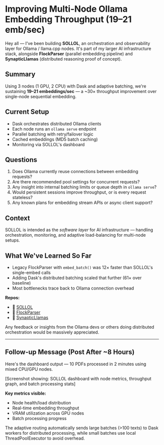 # Improving Multi-Node Ollama Embedding Throughput (19–21 emb/sec)

Hey all — I've been building **SOLLOL**, an orchestration and observability layer for Ollama / llama.cpp nodes. It's part of my larger AI infrastructure stack, alongside **FlockParser** (parallel embedding pipeline) and **SynapticLlamas** (distributed reasoning proof of concept).

## Summary
Using 3 nodes (1 GPU, 2 CPU) with Dask and adaptive batching, we're sustaining **19–21 embeddings/sec** — a ~30× throughput improvement over single-node sequential embedding.

## Current Setup

* Dask orchestrates distributed Ollama clients
* Each node runs an `ollama serve` endpoint
* Parallel batching with retry/failover logic
* Cached embeddings (MD5 batch caching)
* Monitoring via SOLLOL's dashboard

## Questions

1. Does Ollama currently reuse connections between embedding requests?
2. Are there recommended pool settings for concurrent requests?
3. Any insight into internal batching limits or queue depth in `ollama serve`?
4. Would persistent sessions improve throughput, or is every request stateless?
5. Any known plans for embedding stream APIs or async client support?

## Context
SOLLOL is intended as the *software layer* for AI infrastructure — handling orchestration, monitoring, and adaptive load-balancing for multi-node setups.

## What We've Learned So Far

* Legacy FlockParser with `embed_batch()` was 12× faster than SOLLOL's single-embed calls
* Adding Dask's distributed batching scaled that further (61× over baseline)
* Most bottlenecks trace back to Ollama connection overhead

**Repos:**
- 🔗 [SOLLOL](https://github.com/BenevolentJoker-JohnL/SOLLOL)
- 🔗 [FlockParser](https://github.com/BenevolentJoker-JohnL/FlockParser)
- 🔗 [SynapticLlamas](https://github.com/BenevolentJoker-JohnL/SynapticLlamas)

Any feedback or insights from the Ollama devs or others doing distributed orchestration would be massively appreciated.

---

## Follow-up Message (Post After ~8 Hours)

Here's the dashboard output — 10 PDFs processed in 2 minutes using mixed CPU/GPU nodes.

[Screenshot showing: SOLLOL dashboard with node metrics, throughput graph, and batch processing stats]

**Key metrics visible:**
- Node health/load distribution
- Real-time embedding throughput
- VRAM utilization across GPU nodes
- Batch processing progress

The adaptive routing automatically sends large batches (>100 texts) to Dask workers for distributed processing, while small batches use local ThreadPoolExecutor to avoid overhead.
